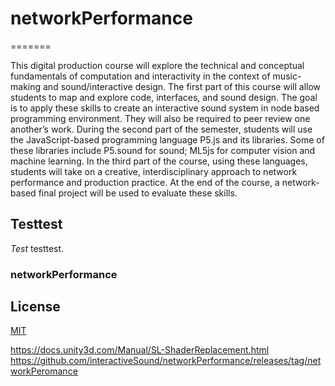 # networkPerformance
=======

This digital production course will explore the technical and conceptual fundamentals of computation and interactivity in the context of music-making and sound/interactive design. 
The first part of this course will allow students to map and explore code, interfaces, and sound design. 
The goal is to apply these skills to create an interactive sound system in node based programming environment. 
They will also be required to peer review one another’s work. During the second part of the semester, students will use the JavaScript-based programming language P5.js and its libraries. Some of these libraries include P5.sound for sound; ML5js for computer vision and machine learning. 
In the third part of the course, using these languages, students will take on a creative, interdisciplinary approach to network performance and production practice. At the end of the course, a network-based final project will be used to evaluate these skills.




Testtest
-------------------

*Test* testtest.

### networkPerformance


License
-------

[MIT](LICENSE.md)

 https://docs.unity3d.com/Manual/SL-ShaderReplacement.html
 https://github.com/interactiveSound/networkPerformance/releases/tag/networkPeromance
